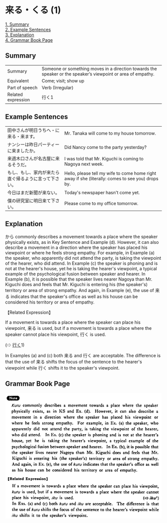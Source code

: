 # 来る・くる (1)

[1. Summary](#summary)<br>
[2. Example Sentences](#example-sentences)<br>
[3. Explanation](#explanation)<br>
[4. Grammar Book Page](#grammar-book-page)<br>


## Summary

<table><tr>   <td>Summary</td>   <td>Someone or something moves in a direction towards the speaker or the speaker’s viewpoint or area of empathy.</td></tr><tr>   <td>Equivalent</td>   <td>Come; visit; show up</td></tr><tr>   <td>Part of speech</td>   <td>Verb (Irregular)</td></tr><tr>   <td>Related expression</td>   <td>行く1</td></tr></table>

## Example Sentences

<table><tr>   <td>田中さんが明日うちへ・に来る・来ます。</td>   <td>Mr. Tanaka will come to my house tomorrow.</td></tr><tr>   <td>ナンシーは昨日パーティーに来ましたか。</td>   <td>Did Nancy come to the party yesterday?</td></tr><tr>   <td>来週木口さんが名古屋に来るそうだ。</td>   <td>I was told that Mr. Kiguchi is coming to Nagoya next week.</td></tr><tr>   <td>もし、もし、家内が来たら直ぐ帰るように言って下さい。</td>   <td>Hello, please tell my wife to come home right away if she (literally: comes to see you) drops by.</td></tr><tr>   <td>今日はまだ新聞が来ない。</td>   <td>Today's newspaper hasn't come yet.</td></tr><tr>   <td>僕の研究室に明日来て下さい。</td>   <td>Please come to my office tomorrow.</td></tr></table>

## Explanation

<p>から commonly describes a movement towards a place where the speaker physically exists, as in Key Sentence and Example (d). However, it can also describe a movement in a direction where the speaker has placed his viewpoint or where he feels strong empathy. For example, in Example (a) the speaker, who apparently did not attend the party, is taking the viewpoint of the hearer, who did attend. In Example (c) the speaker is phoning and is not at the hearer's house, yet he is taking the hearer's viewpoint, a typical example of the psychological fusion between speaker and hearer. In Example (b), it is possible that the speaker lives nearer Nagoya than Mr. Kiguchi does and feels that Mr. Kiguchi is entering his (the speaker's) territory or area of strong empathy. And again, in Example (e), the use of <span class="cloze">来る</span> indicates that the speaker's office as well as his house can be considered his territory or area of empathy.</p>  <p>【Related Expression】</p>  <p>If a movement is towards a place where the speaker can place his viewpoint, <span class="cloze">来る</span> is used, but if a movement is towards a place where the speaker cannot place his viewpoint, 行く is used.</p>  <p>(⇨ <a href="#㊦ 行く・いく (1)">行く</a>1)</p>  <p>In Examples (a) and (c) both <span class="cloze">来る</span> and 行く are acceptable. The difference is that the use of <span class="cloze">来る</span> shifts the focus of the sentence to the hearer's viewpoint while 行く shifts it to the speaker's viewpoint.</p>

## Grammar Book Page

![](../img/Basic来る.png)

